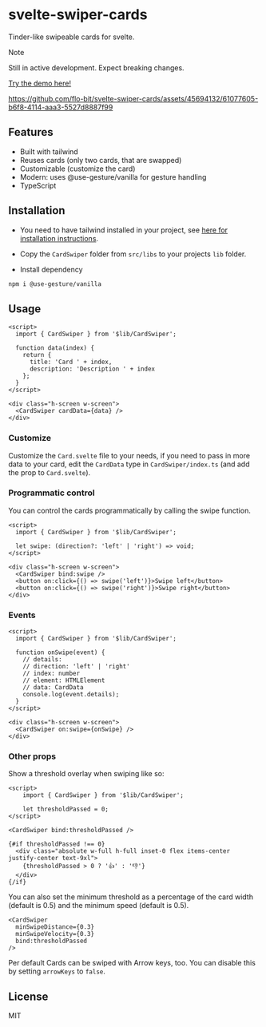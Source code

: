 # svelte-swiper-cards

Tinder-like swipeable cards for svelte.

> [!NOTE]  
> Still in active development. Expect breaking changes.

[Try the demo here!](https://flo-bit.github.io/svelte-swiper-cards/)

https://github.com/flo-bit/svelte-swiper-cards/assets/45694132/61077605-b6f8-4114-aaa3-5527d8887f99

## Features

- Built with tailwind
- Reuses cards (only two cards, that are swapped)
- Customizable (customize the card)
- Modern: uses @use-gesture/vanilla for gesture handling
- TypeScript

## Installation

- You need to have tailwind installed in your project, see [here for installation instructions](https://tailwindcss.com/docs/guides/sveltekit).

- Copy the `CardSwiper` folder from `src/libs` to your projects `lib` folder.

- Install dependency

```bash
npm i @use-gesture/vanilla
```

## Usage

```svelte
<script>
  import { CardSwiper } from '$lib/CardSwiper';

  function data(index) {
	return {
	  title: 'Card ' + index,
	  description: 'Description ' + index
	};
  }
</script>

<div class="h-screen w-screen">
  <CardSwiper cardData={data} />
</div>
```

### Customize

Customize the `Card.svelte` file to your needs, if you need to pass in more data to your card, edit the `CardData` type in `CardSwiper/index.ts` (and add the prop to `Card.svelte`).

### Programmatic control

You can control the cards programmatically by calling the swipe function.

```svelte
<script>
  import { CardSwiper } from '$lib/CardSwiper';

  let swipe: (direction?: 'left' | 'right') => void;
</script>

<div class="h-screen w-screen">
  <CardSwiper bind:swipe />
  <button on:click={() => swipe('left')}>Swipe left</button>
  <button on:click={() => swipe('right')}>Swipe right</button>
</div>
```

### Events

```svelte
<script>
  import { CardSwiper } from '$lib/CardSwiper';

  function onSwipe(event) {
	// details: 
	// direction: 'left' | 'right'
	// index: number
	// element: HTMLElement
	// data: CardData
	console.log(event.details);
  }
</script>

<div class="h-screen w-screen">
  <CardSwiper on:swipe={onSwipe} />
</div>
```

### Other props

Show a threshold overlay when swiping like so:

```svelte
<script>
	import { CardSwiper } from '$lib/CardSwiper';

	let thresholdPassed = 0;
</script>

<CardSwiper bind:thresholdPassed />

{#if thresholdPassed !== 0}
  <div class="absolute w-full h-full inset-0 flex items-center justify-center text-9xl">
    {thresholdPassed > 0 ? '👍' : '👎'}
  </div>
{/if}
```

You can also set the minimum threshold as a percentage of the card width (default is 0.5) and the minimum speed (default is 0.5).

```svelte
<CardSwiper
  minSwipeDistance={0.3}
  minSwipeVelocity={0.3}
  bind:thresholdPassed
/>
```

Per default Cards can be swiped with Arrow keys, too. You can disable this by setting `arrowKeys` to `false`.

## License

MIT
